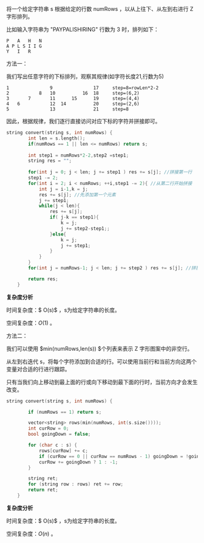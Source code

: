 将一个给定字符串 s 根据给定的行数 numRows ，以从上往下、从左到右进行 Z 字形排列。

比如输入字符串为 "PAYPALISHIRING" 行数为 3 时，排列如下：

```
P   A   H   N
A P L S I I G
Y   I   R
```



方法一：

我们写出任意字符的下标排列，观察其规律(如字符长度21,行数为5)

```
1				9				17     step=8=rowLen*2-2
2			8	10			16	18	   step=(6,2)
3		7		11		15		19	   step=(4,4)
4	6			12	14			20	   step=(2,6)
5				13				21	   step=8
```

因此，根据规律，我们逐行直接访问对应下标的字符并拼接即可。

```c++
string convert(string s, int numRows) {
        int len = s.length();
        if(numRows == 1 || len <= numRows) return s;
        
        int step1 = numRows*2-2,step2 =step1;
        string res = "";
        
        for(int j = 0; j < len; j += step1 ) res += s[j]; //拼接第一行
        step1 -= 2;
        for(int i = 2; i < numRows; ++i,step1 -= 2){ //从第二行开始拼接
            int j = i-1,k = j;
            res += s[j]; //先添加第一个元素
            j += step1;
            while(j < len){
                res += s[j];
                if( j-k == step1){
                    k = j;
                    j += step2-step1;;
                }else{
                    k = j;
                    j += step1;
                }
            }
        }
        for(int j = numRows-1; j < len; j += step2 ) res += s[j]; //拼接最后一行

        return res;
    }
```

<b>复杂度分析</b>

时间复杂度：$ O(s)$ ，s为给定字符串的长度。

空间复杂度：$O(1)$ 。 





方法二：

我们可以使用 $min(numRows,len(s)) $个列表来表示 Z 字形图案中的非空行。

从左到右迭代 s，将每个字符添加到合适的行。可以使用当前行和当前方向这两个变量对合适的行进行跟踪。

只有当我们向上移动到最上面的行或向下移动到最下面的行时，当前方向才会发生改变。

```c++
string convert(string s, int numRows) {

        if (numRows == 1) return s;

        vector<string> rows(min(numRows, int(s.size())));
        int curRow = 0;
        bool goingDown = false;

        for (char c : s) {
            rows[curRow] += c;
            if (curRow == 0 || curRow == numRows - 1) goingDown = !goingDown;
            curRow += goingDown ? 1 : -1;
        }

        string ret;
        for (string row : rows) ret += row;
        return ret;
    }
```

<b>复杂度分析</b>

时间复杂度：$ O(s)$ ，s为给定字符串的长度。

空间复杂度：$O(n)$ 。 

